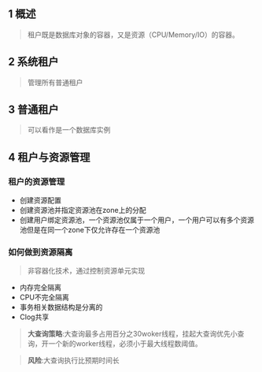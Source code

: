 ## 1 概述
> 租户既是数据库对象的容器，又是资源（CPU/Memory/IO）的容器。

## 2 系统租户

> 管理所有普通租户

## 3 普通租户

> 可以看作是一个数据库实例

## 4 租户与资源管理

### 租户的资源管理

- 创建资源配置
- 创建资源池并指定资源池在zone上的分配
- 创建用户绑定资源池，一个资源池仅属于一个用户，一个用户可以有多个资源池但是在同一个zone下仅允许存在一个资源池

### 如何做到资源隔离

> 非容器化技术，通过控制资源单元实现

- 内存完全隔离
- CPU不完全隔离
- 事务相关数据结构是分离的
- Clog共享

> **大查询策略**:大查询最多占用百分之30woker线程，挂起大查询优先小查询，开一个新的worker线程，必须小于最大线程数阈值。

> **风险**:大查询执行比预期时间长
